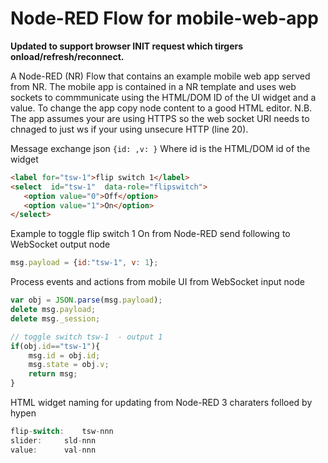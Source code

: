 Node-RED Flow for mobile-web-app
=================================

**Updated to support browser INIT request which tirgers onload/refresh/reconnect.**

A Node-RED (NR) Flow that contains an example mobile web app served from NR.  The mobile app is contained in a NR template and uses web sockets to commmunicate using the HTML/DOM ID of the UI widget and a value. To change the app copy node content to a good HTML editor. N.B. The app assumes your are using HTTPS so the web socket URI needs to chnaged to just ws if your using unsecure HTTP (line 20).

Message exchange json `{id: ,v: }`
Where id is the HTML/DOM id of the widget 
```HTML
<label for="tsw-1">flip switch 1</label>
<select  id="tsw-1"  data-role="flipswitch">
   <option value="0">Off</option>
   <option value="1">On</option>
</select>
```
Example to toggle flip switch 1 On from Node-RED send following to WebSocket output node
```javascript
msg.payload = {id:"tsw-1", v: 1};
``` 

Process events and actions from mobile UI from WebSocket input node
```javascript 
var obj = JSON.parse(msg.payload);
delete msg.payload;
delete msg._session;

// toggle switch tsw-1	- output 1 
if(obj.id=="tsw-1"){
	msg.id = obj.id; 	
	msg.state = obj.v;	
	return msg;
}
```

HTML widget naming for updating from Node-RED 3 charaters folloed by hypen 
```javascript
flip-switch: 	tsw-nnn
slider: 	sld-nnn
value:		val-nnn
```
			
